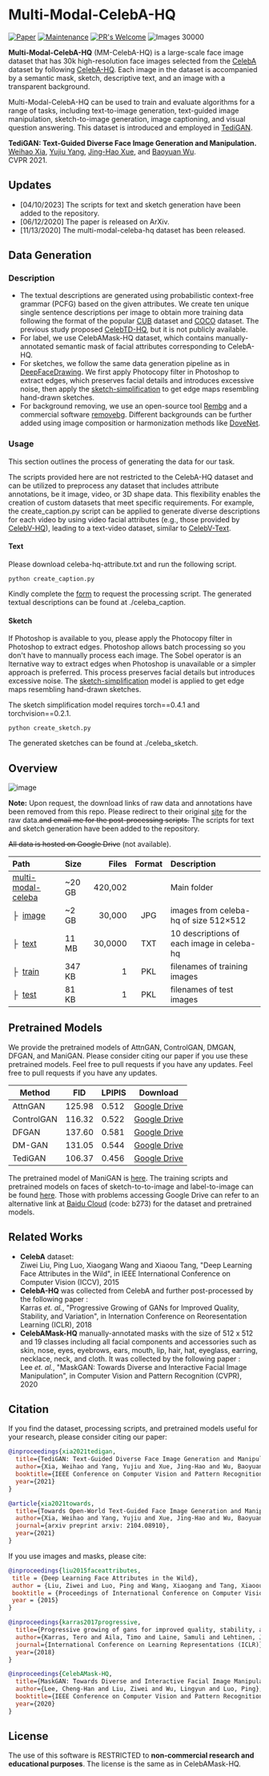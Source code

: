 # Multi-Modal-CelebA-HQ

[![Paper](http://img.shields.io/badge/paper-preprint-blue.svg)](https://arxiv.org/abs/2012.03308)
[![Maintenance](https://img.shields.io/badge/Maintained%3F-yes-blue.svg)](https://GitHub.com/Naereen/StrapDown.js/graphs/commit-activity)
[![PR's Welcome](https://img.shields.io/badge/PRs-welcome-blue.svg?style=flat)](http://makeapullrequest.com) 
![Images 30000](https://img.shields.io/badge/images-30,000-blue.svg?style=flat)

**Multi-Modal-CelebA-HQ** (MM-CelebA-HQ) is a large-scale face image dataset that has 30k high-resolution face images selected from the [CelebA](https://mmlab.ie.cuhk.edu.hk/projects/CelebA.html) dataset by following [CelebA-HQ](https://github.com/tkarras/progressive_growing_of_gans). Each image in the dataset is accompanied by a semantic mask, sketch, descriptive text, and an image with a transparent background.

Multi-Modal-CelebA-HQ can be used to train and evaluate algorithms for a range of tasks, including text-to-image generation, text-guided image manipulation, sketch-to-image generation, image captioning, and visual question answering. This dataset is introduced and employed in [TediGAN](https://github.com/weihaox/TediGAN).

**TediGAN: Text-Guided Diverse Face Image Generation and Manipulation.**<br>
[Weihao Xia](https://weihaox.github.io/), [Yujiu Yang](), [Jing-Hao Xue](), and [Baoyuan Wu]().<br>
CVPR 2021. <br>

## Updates

- [04/10/2023] The scripts for text and sketch generation have been added to the repository. 
- [06/12/2020] The paper is released on ArXiv.
- [11/13/2020] The multi-modal-celeba-hq dataset has been released.

## Data Generation

### Description

* The textual descriptions are generated using probabilistic context-free grammar (PCFG) based on the given attributes. We create ten unique single sentence descriptions per image to obtain more training data following the format of the popular [CUB](http://www.vision.caltech.edu/visipedia/CUB-200-2011.html) dataset and [COCO](http://cocodataset.org/#download) dataset. The previous study proposed [CelebTD-HQ](https://arxiv.org/abs/2005.04909), but it is not publicly available.
* For label, we use CelebAMask-HQ dataset, which contains manually-annotated semantic mask of facial attributes corresponding to CelebA-HQ. 
* For sketches, we follow the same data generation pipeline as in [DeepFaceDrawing](http://www.geometrylearning.com/DeepFaceDrawing/). We first apply Photocopy filter in Photoshop to extract edges, which preserves facial details and introduces excessive noise, then apply the [sketch-simplification](https://github.com/bobbens/sketch_simplification) to get edge maps resembling hand-drawn sketches.
* For background removing, we use an open-source tool [Rembg](https://github.com/danielgatis/rembg) and a commercial software [removebg](https://www.remove.bg/). Different backgrounds can be further added using image composition or harmonization methods like [DoveNet](https://github.com/bcmi/Image_Harmonization_Datasets).

### Usage

This section outlines the process of generating the data for our task. 

The scripts provided here are not restricted to the CelebA-HQ dataset and can be utilized to preprocess any dataset that includes attribute annotations, be it image, video, or 3D shape data. This flexibility enables the creation of custom datasets that meet specific requirements. For example, the create_caption.py script can be applied to generate diverse descriptions for each video by using video facial attributes (e.g., those provided by [CelebV-HQ](https://celebv-hq.github.io/)), leading to a text-video dataset, similar to [CelebV-Text](https://github.com/celebv-text/CelebV-Text).

#### Text

Please download celeba-hq-attribute.txt and run the following script.

```Shell
python create_caption.py
```

Kindly complete the [form](https://forms.gle/U3yBic3XFUrLfdey6) to request the processing script. The generated textual descriptions can be found at ./celeba_caption.

#### Sketch

If Photoshop is available to you, please apply the Photocopy filter in Photoshop to extract edges. Photoshop allows batch processing so you don't have to mannually process each image. The Sobel operator is an lternative way to extract edges when Photoshop is unavailable or a simpler approach is preferred. This process preserves facial details but introduces excessive noise. The [sketch-simplification](https://github.com/bobbens/sketch_simplification) model is applied to get edge maps resembling hand-drawn sketches.

The sketch simplification model requires torch==0.4.1 and torchvision==0.2.1. 

```Shell
python create_sketch.py
```
The generated sketches can be found at ./celeba_sketch.

## Overview

![image](https://github.com/weihaox/Multi-Modal-CelebA-HQ/blob/main/assets/sample.png)

**Note:** Upon request, the download links of raw data and annotations have been removed from this repo. Please redirect to their original [site](https://github.com/switchablenorms/CelebAMask-HQ) for the raw data.~~and email me for the post-processing scripts.~~ The scripts for text and sketch generation have been added to the repository. 

~~All data is hosted on Google Drive~~ (not available).

| Path | Size | Files | Format | Description
| :--- | :-- | ----: | :----: | :----------
| [multi-modal-celeba](https://drive.google.com/drive/folders/1TxsSzPhZsJNijIXPINv05IUWhG3vBU-X) | ~20 GB | 420,002 | | Main folder
| &boxvr;&nbsp; [image](https://drive.google.com/drive/folders/1xQTeXvu7-fHR7Legsw2EgWDvSrTM4iUw) | ~2 GB | 30,000 | JPG | images from celeba-hq of size 512&times;512
| &boxvr;&nbsp; [text](https://drive.google.com/drive/folders/1ydS2O80rxIU0XtxWzmEI0XDKWEUN4ksI) | 11 MB | 30,0000 | TXT | 10 descriptions of each image in celeba-hq
| &boxvr;&nbsp; [train](https://drive.google.com/drive/folders/1I2YRoCOVxsFIHPQN1lAQhot9JwvzOACC) | 347 KB | 1 | PKL | filenames of training images
| &boxvr;&nbsp; [test](https://drive.google.com/drive/folders/1AASJLlRsTHBfmgNO-12nhp4cp8Aqz_GG) | 81 KB | 1 | PKL | filenames of test images

## Pretrained Models

We provide the pretrained models of AttnGAN, ControlGAN, DMGAN, DFGAN, and ManiGAN. Please consider citing our paper if you use these pretrained models. Feel free to pull requests if you have any updates. Feel free to pull requests if you have any updates.

| Method     | FID     | LPIPIS |     Download   |
|------------|---------|--------|----------------|
| AttnGAN    | 125.98  | 0.512  | [Google Drive](https://drive.google.com/drive/folders/1olWw-p1PTK4mMJgLAYx5j-bnL6Ak1uYU?usp=sharing) |
| ControlGAN | 116.32  | 0.522  | [Google Drive](https://drive.google.com/drive/folders/1aIzsZr-annEwQ-9URybvuXNVjmBno2DK?usp=sharing) |
| DFGAN      | 137.60  | 0.581  | [Google Drive](https://drive.google.com/drive/folders/1bmgMpO7Xu6miqZOvc3DjcPnWtfb3DMNl?usp=sharing) |
| DM-GAN     | 131.05  | 0.544  | [Google Drive](https://drive.google.com/drive/folders/1DndfSLQQK_s8noBaqQ1KjTxKGnLp9x_D?usp=sharing) |
| TediGAN    | 106.37  | 0.456  | [Google Drive](https://github.com/IIGROUP/TediGAN) |

The pretrained model of ManiGAN is [here](https://drive.google.com/drive/folders/1TUCQAuOsWEtq95NpyD__xLZVehANY6mc). The training scripts and pretrained models on faces of sketch-to-to-image and label-to-image can be found [here](https://drive.google.com/drive/folders/11VLGrpPLmXMH2o1HyIJLO-JiENp1Gx-t). Those with problems accessing Google Drive can refer to an alternative link at [Baidu Cloud](https://pan.baidu.com/s/1Xipa0rOGej40BTwWSdcJAA) (code: b273) for the dataset and pretrained models.

## Related Works

* **CelebA** dataset:<br/>
Ziwei Liu, Ping Luo, Xiaogang Wang and Xiaoou Tang, "Deep Learning Face Attributes in the Wild", in IEEE International Conference on Computer Vision (ICCV), 2015 
* **CelebA-HQ** was collected from CelebA and further post-processed by the following paper :<br/>
Karras *et. al.*, "Progressive Growing of GANs for Improved Quality, Stability, and Variation", in Internation Conference on Reoresentation Learning (ICLR), 2018
* **CelebAMask-HQ** manually-annotated masks with the size of 512 x 512 and 19 classes including all facial components and accessories such as skin, nose, eyes, eyebrows, ears, mouth, lip, hair, hat, eyeglass, earring, necklace, neck, and cloth. It was collected by the following paper :<br/>
Lee *et. al.*, "MaskGAN: Towards Diverse and Interactive Facial Image Manipulation", in Computer Vision and Pattern Recognition (CVPR), 2020

## Citation

If you find the dataset, processing scripts, and pretrained models useful for your research, please consider citing our paper:

```bibtex
@inproceedings{xia2021tedigan,
  title={TediGAN: Text-Guided Diverse Face Image Generation and Manipulation},
  author={Xia, Weihao and Yang, Yujiu and Xue, Jing-Hao and Wu, Baoyuan},
  booktitle={IEEE Conference on Computer Vision and Pattern Recognition (CVPR)},
  year={2021}
}

@article{xia2021towards,
  title={Towards Open-World Text-Guided Face Image Generation and Manipulation},
  author={Xia, Weihao and Yang, Yujiu and Xue, Jing-Hao and Wu, Baoyuan},
  journal={arxiv preprint arxiv: 2104.08910},
  year={2021}
}
```
If you use images and masks, please cite:
```bibtex
@inproceedings{liu2015faceattributes,
 title = {Deep Learning Face Attributes in the Wild},
 author = {Liu, Ziwei and Luo, Ping and Wang, Xiaogang and Tang, Xiaoou},
 booktitle = {Proceedings of International Conference on Computer Vision (ICCV)},
 year = {2015} 
}

@inproceedings{karras2017progressive,
  title={Progressive growing of gans for improved quality, stability, and variation},
  author={Karras, Tero and Aila, Timo and Laine, Samuli and Lehtinen, Jaakko},
  journal={International Conference on Learning Representations (ICLR)},
  year={2018}
}

@inproceedings{CelebAMask-HQ,
  title={MaskGAN: Towards Diverse and Interactive Facial Image Manipulation},
  author={Lee, Cheng-Han and Liu, Ziwei and Wu, Lingyun and Luo, Ping},
  booktitle={IEEE Conference on Computer Vision and Pattern Recognition (CVPR)},
  year={2020}
}
```

## License

The use of this software is RESTRICTED to **non-commercial research and educational purposes**. The license is the same as in CelebAMask-HQ.